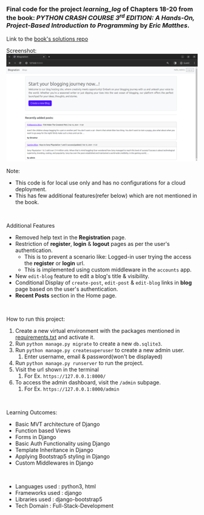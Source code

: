 ### Final code for the project *learning_log* of Chapters 18-20 from the book: _PYTHON CRASH COURSE 3<sup>rd</sup> EDITION: A Hands-On, Project-Based Introduction to Programming_ by _Eric Matthes_.
Link to the [book's solutions repo](https://github.com/Shreehar-KE/book-python-crash-course/)
<br/>

Screenshot:
![Homepage](./demo/screenshots/Homepage.png)
<br/>

Note: 
- This code is for local use only and has no configurations for a cloud deployment.
- This has few additional features(refer below) which are not mentioned in the book.   

<br/>

Additional Features
- Removed help text in the __Registration__ page.
- Restriction of __register__, __login__ & __logout__ pages as per the user's authentication.
  - This is to prevent a scenario like: Logged-in user trying the access the __register__ or __login__ url.
  - This is implemented using custom middleware in the `accounts` app.
- New `edit-blog` feature to edit a blog's title & visibility.
- Conditional Display of `create-post`, `edit-post` & `edit-blog` links in __blog__ page based on the user's authentication.
- __Recent Posts__ section in the Home page.  
  
<br/>

How to run this project:
1. Create a new virtual environment with the packages mentioned in [requirements.txt](requirements.txt) and activate it.
2. Run `python manage.py migrate` to create a new `db.sqlite3`.
3. Run `python manage.py createsuperuser` to create a new admin user.
   1. Enter username, email & password(won't be displayed)
4. Run `python manage.py runserver` to run the project.
5. Visit the url shown in the terminal
   1. For Ex. `https://127.0.0.1:8000/`
6. To access the admin dashboard, visit the `/admin` subpage.
   1. For Ex. `https://127.0.0.1:8000/admin`

<br/>

Learning Outcomes:
- Basic MVT architecture of Django
- Function based Views
- Forms in Django
- Basic Auth Functionality using Django
- Template Inheritance in Django
- Applying Bootstrap5 styling in Django
- Custom Middlewares in Django

<br/>

- Languages used : python3, html
- Frameworks used : django
- Libraries used : django-bootstrap5
- Tech Domain : Full-Stack-Development

